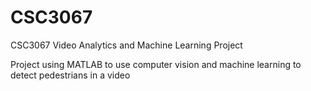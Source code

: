 # CSC3067
CSC3067 Video Analytics and Machine Learning Project

Project using MATLAB to use computer vision and machine learning to detect pedestrians in a video
